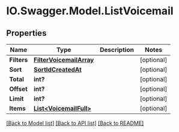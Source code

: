 # IO.Swagger.Model.ListVoicemail
## Properties

Name | Type | Description | Notes
------------ | ------------- | ------------- | -------------
**Filters** | [**FilterVoicemailArray**](FilterVoicemailArray.md) |  | [optional] 
**Sort** | [**SortIdCreatedAt**](SortIdCreatedAt.md) |  | [optional] 
**Total** | **int?** |  | [optional] 
**Offset** | **int?** |  | [optional] 
**Limit** | **int?** |  | [optional] 
**Items** | [**List&lt;VoicemailFull&gt;**](VoicemailFull.md) |  | [optional] 

[[Back to Model list]](../README.md#documentation-for-models) [[Back to API list]](../README.md#documentation-for-api-endpoints) [[Back to README]](../README.md)

